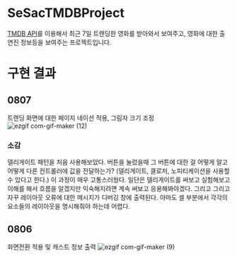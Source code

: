 # SeSacTMDBProject
<a href="https://developers.themoviedb.org/3/getting-started">TMDB API</a>를 이용해서 최근 7일 트렌딩한 영화를 받아와서 보여주고, 영화에 대한 출연진 정보등을 보여주는 프로젝트입니다.


# 구현 결과
## 0807
트렌딩 화면에 대한 페이지 네이션 적용, 그림자 크기 조정
![ezgif com-gif-maker (12)](https://user-images.githubusercontent.com/50474006/183284101-4802a369-ec01-4505-9f17-2b91ce89ccd2.gif)

### 소감
델리게이트 패턴을 처음 사용해보았다. 버튼을 눌렀을때 그 버튼에 대한 걸 어떻게 알고 어떻게 다른 컨트롤러에 값을 전달하는가? (델리게이트, 클로저, 노피티케이션을 사용할 수 있다고 한다.) 이 과정이 매우 고통스러웠다. 일단은 델리게이트를 써보고 실험해보고 이해를 해서 흐름을 알겠지만 익숙해지려면 계속 써보고 응용해봐야겠다. 그리고 그리고 자꾸 레이아웃 오류에 대한 메시지가 디버깅 창에 출력된다. 아마도 셀 부분에서 각각의 요소들의 레이아웃을 명시해줘야 하는데 어렵다.

## 0806
화면전환 적용 및 캐스트 정보 출력
![ezgif com-gif-maker (9)](https://user-images.githubusercontent.com/50474006/183284116-4e9305f1-b887-437f-a775-9aaeb3d3752b.gif)

